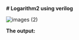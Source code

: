 **# Logarithm2 using verilog**

![images (2)](https://github.com/panda12384/Logarithm2/assets/160568759/bc4752c1-1100-412d-9a09-ba51699fad66)


**The output:**

